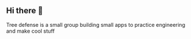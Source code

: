 ## Hi there 👋

Tree defense is a small group building small apps to practice engineering and make cool stuff
